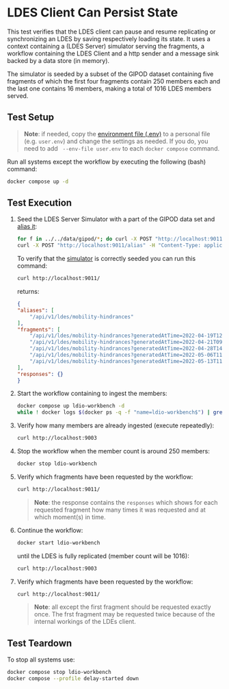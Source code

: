# LDES Client Can Persist State
This test verifies that the LDES client can pause and resume replicating or synchronizing an LDES by saving respectively loading its state. It uses a context containing a (LDES Server) simulator serving the fragments, a workflow containing the LDES Client and a http sender and a message sink backed by a data store (in memory).

The simulator is seeded by a subset of the GIPOD dataset containing five fragments of which the first four fragments contain 250 members each and the last one contains 16 members, making a total of 1016 LDES members served. 

## Test Setup
> **Note**: if needed, copy the [environment file (.env)](./.env) to a personal file (e.g. `user.env`) and change the settings as needed. If you do, you need to add ` --env-file user.env` to each `docker compose` command.

Run all systems except the workflow by executing the following (bash) command:
```bash
docker compose up -d
```

## Test Execution
1. Seed the LDES Server Simulator with a part of the GIPOD data set and [alias it](./create-alias.json):
    ```bash
    for f in ../../data/gipod/*; do curl -X POST "http://localhost:9011/ldes" -H "Content-Type: application/ld+json" -d "@$f"; done
    curl -X POST "http://localhost:9011/alias" -H "Content-Type: application/json" -d '@data/create-alias.json'
    ```
    To verify that the [simulator](http://localhost:9011/) is correctly seeded you can run this command: 
    ```bash
    curl http://localhost:9011/
    ```
    returns:
    ```json
    {
    "aliases": [
        "/api/v1/ldes/mobility-hindrances"
    ],
    "fragments": [
        "/api/v1/ldes/mobility-hindrances?generatedAtTime=2022-04-19T12:12:49.47Z",
        "/api/v1/ldes/mobility-hindrances?generatedAtTime=2022-04-21T09:38:34.617Z",
        "/api/v1/ldes/mobility-hindrances?generatedAtTime=2022-04-28T14:50:23.317Z",
        "/api/v1/ldes/mobility-hindrances?generatedAtTime=2022-05-06T11:55:00.313Z",
        "/api/v1/ldes/mobility-hindrances?generatedAtTime=2022-05-13T11:36:49.04Z"
    ],
    "responses": {}
    }
    ```

2. Start the workflow containing to ingest the members:
   ```bash
   docker compose up ldio-workbench -d
   while ! docker logs $(docker ps -q -f "name=ldio-workbench$") | grep 'Started Application in' ; do sleep 1; done
   ```

3. Verify how many members are already ingested (execute repeatedly):
    ```bash
    curl http://localhost:9003
    ```

4. Stop the workflow when the member count is around 250 members:
   ```bash
   docker stop ldio-workbench
   ```

5. Verify which fragments have been requested by the workflow:
    ```bash
    curl http://localhost:9011/
    ```
    > **Note**: the response contains the `responses` which shows for each requested fragment how many times it was requested and at which moment(s) in time.

6. Continue the workflow:
   ```bash
   docker start ldio-workbench
   ```
   until the LDES is fully replicated (member count will be 1016):
    ```bash
    curl http://localhost:9003
    ```

7. Verify which fragments have been requested by the workflow:
    ```bash
    curl http://localhost:9011/
    ```
    > **Note**: all except the first fragment should be requested exactly once. The frst fragment may be requested twice because of the internal workings of the LDEs client.

## Test Teardown
To stop all systems use:
```bash
docker compose stop ldio-workbench
docker compose --profile delay-started down
```
